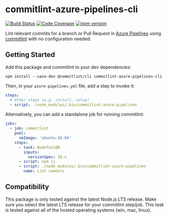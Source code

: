 # commitlint-azure-pipelines-cli

[![Build Status](https://dev.azure.com/princjef/commitlint-azure-pipelines-cli/_apis/build/status/princjef.commitlint-azure-pipelines-cli?branchName=master)](https://dev.azure.com/princjef/commitlint-azure-pipelines-cli/_build/latest?definitionId=1&branchName=master)
[![Code Coverage](https://img.shields.io/azure-devops/coverage/princjef/commitlint-azure-pipelines-cli/1.svg)](https://dev.azure.com/princjef/commitlint-azure-pipelines-cli/_build/latest?definitionId=1&branchName=master&view=codecoverage-tab)
[![npm version](https://img.shields.io/npm/v/commitlint-azure-pipelines-cli.svg)](https://npmjs.org/package/commitlint-azure-pipelines-cli)

Lint relevant commits for a branch or Pull Request in [Azure Pipelines][] using
[commitlint][] with no configuration needed.

## Getting Started

Add this package and commitlint to your dev dependencies:

```
npm install --save-dev @commitlint/cli commitlint-azure-pipelines-cli
```

Then, in your `azure-pipelines.yml` file, add a step to invoke it:

```yml
steps:
  # Other steps (e.g. install, setup)
  - script: ./node_modules/.bin/commitlint-azure-pipelines
```

Alternatively, you can add a standalone job for running commitlint:

```yml
jobs:
  - job: commitlint
    pool:
      vmImage: 'ubuntu-16.04'
    steps:
      - task: NodeTool@0
        inputs:
          versionSpec: 10.x
      - script: npm ci
      - script: ./node_modules/.bin/commitlint-azure-pipelines
        name: Lint commits
```

## Compatibility

This package is only tested against the latest Node.js LTS release. Make sure
you select the latest LTS release for your commitlint step/job. This task is
tested against all of the hosted operating systems (win, mac, linux).

[azure pipelines]: https://azure.microsoft.com/en-us/services/devops/pipelines/
[commitlint]: https://github.com/conventional-changelog/commitlint
